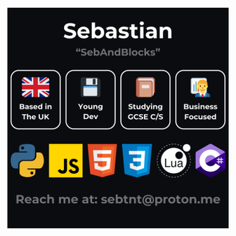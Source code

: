 ![Hi, I'm Seb. - I'm from the UK - I am a yound Software Dev - I'm studying GCSE C/S and Know Python, HTML, JS, CSS, LUA and C#. Contact me at sebtnt@proton.me](SebBIO.png)
